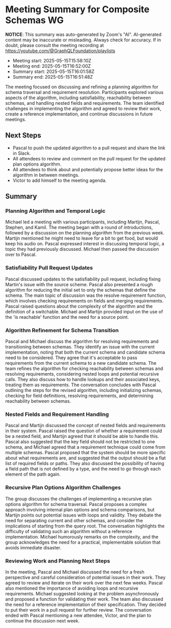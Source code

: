 # Meeting Summary for Composite Schemas WG

**NOTICE**: This summary was auto-generated by Zoom's "AI". AI-generated
content may be inaccurate or misleading. Always check for accuracy. If in
doubt, please consult the meeting recording at
https://youtube.com/@GraphQLFoundation/playlists

- Meeting start: 2025-05-15T15:58:10Z
- Meeting end: 2025-05-15T16:52:00Z
- Summary start: 2025-05-15T16:01:58Z
- Summary end: 2025-05-15T16:51:48Z

The meeting focused on discussing and refining a planning algorithm for schema traversal and requirement resolution. Participants explored various aspects of the algorithm, including satisfiability, reachability between schemas, and handling nested fields and requirements. The team identified challenges in implementing the algorithm and agreed to review their work, create a reference implementation, and continue discussions in future meetings.

## Next Steps

- Pascal to push the updated algorithm to a pull request and share the link in Slack.
- All attendees to review and comment on the pull request for the updated plan options algorithm.
- All attendees to think about and potentially propose better ideas for the algorithm in between meetings.
- Victor to add himself to the meeting agenda.

## Summary

### Planning Algorithm and Temporal Logic

Michael led a meeting with various participants, including Martijn, Pascal, Stephen, and Kamil. The meeting began with a round of introductions, followed by a discussion on the planning algorithm from the previous week. Martijn mentioned he might need to leave for a bit to get food, but would keep his audio on. Pascal expressed interest in discussing temporal logic, a topic they had previously discussed. Michael then passed the discussion over to Pascal.

### Satisfiability Pull Request Updates

Pascal discussed updates to the satisfiability pull request, including fixing Martin's issue with the source scheme. Pascal also presented a rough algorithm for reducing the initial set to only the schemas that define the schema. The main topic of discussion was the resolve requirement function, which involves checking requirements on fields and merging requirements. Pascal raised questions about the complexity of the algorithm and the definition of a switchable. Michael and Martijn provided input on the use of the 'is reachable' function and the need for a source point.

### Algorithm Refinement for Schema Transition

Pascal and Michael discuss the algorithm for resolving requirements and transitioning between schemas. They identify an issue with the current implementation, noting that both the current schema and candidate schema need to be considered. They agree that it's acceptable to pass requirements from the current schema to a new candidate schema. The team refines the algorithm for checking reachability between schemas and resolving requirements, considering nested loops and potential recursive calls. They also discuss how to handle lookups and their associated keys, treating them as requirements. The conversation concludes with Pascal outlining the steps for the revised algorithm, including initializing schemas, checking for field definitions, resolving requirements, and determining reachability between schemas.

### Nested Fields and Requirement Handling

Pascal and Martijn discussed the concept of nested fields and requirements in their system. Pascal raised the question of whether a requirement could be a nested field, and Martijn agreed that it should be able to handle this. Pascal also suggested that the key field should not be restricted to one schema, and Michael agreed that a requirement technique could come from multiple schemas. Pascal proposed that the system should be more specific about what requirements are, and suggested that the output should be a flat list of required fields or paths. They also discussed the possibility of having a field path that is not defined by a type, and the need to go through each element of the path again.

### Recursive Plan Options Algorithm Challenges

The group discusses the challenges of implementing a recursive plan options algorithm for schema traversal. Pascal proposes a complex approach involving internal plan options and schema comparisons, but Martijn points out potential issues with loops and validity. They debate the need for separating current and other schemas, and consider the implications of starting from the query root. The conversation highlights the difficulty of validating such an algorithm without a reference implementation. Michael humorously remarks on the complexity, and the group acknowledges the need for a practical, implementable solution that avoids immediate disaster.

### Reviewing Work and Planning Next Steps

In the meeting, Pascal and Michael discussed the need for a fresh perspective and careful consideration of potential issues in their work. They agreed to review and iterate on their work over the next few weeks. Pascal also mentioned the importance of avoiding loops and recursive requirements. Michael suggested looking at the problem asynchronously and proposed a function for validating their work. The team also discussed the need for a reference implementation of their specification. They decided to put their work in a pull request for further review. The conversation ended with Pascal mentioning a new attendee, Victor, and the plan to continue the discussion next week.
